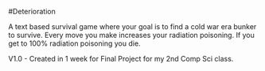 #Deterioration

A text based survival game where your goal is to find a cold war era bunker to survive.  Every move you make increases your radiation poisoning.  If you get to 100% radiation poisoning you die.

V1.0 - Created in 1 week for Final Project for my 2nd Comp Sci class.
